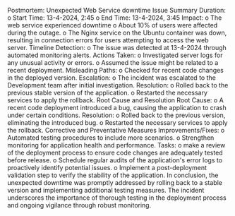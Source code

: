 Postmortem: Unexpected Web Service downtime
Issue Summary
  Duration:
      o	Start Time: 13-4-2024, 2:45
      o	End Time: 13-4-2024, 3:45
  Impact:
      o	The web service experienced downtime
      o	About 10% of users were affected during the outage.
      o	The Nginx service on the Ubuntu container was down, resulting in connection errors for users attempting to access the web server.
  Timeline
    Detection:
      o	The issue was detected at 13-4-2024 through automated monitoring alerts.
    Actions Taken:
      o	Investigated server logs for any unusual activity or errors.
      o	Assumed the issue might be related to a recent deployment.
    Misleading Paths:
      o	Checked for recent code changes in the deployed version.
    Escalation:
      o	The incident was escalated to the Development team after initial investigation.
    Resolution:
      o	Rolled back to the previous stable version of the application.
      o	Restarted the necessary services to apply the rollback.
  Root Cause and Resolution
    Root Cause:
      o	A recent code deployment introduced a bug, causing the application to crash under certain conditions.
    Resolution:
      o	Rolled back to the previous version, eliminating the introduced bug.
      o	Restarted the necessary services to apply the rollback.
  Corrective and Preventative Measures
    Improvements/Fixes:
      o	Automated testing procedures to include more scenarios.
      o	Strengthen monitoring for application health and performance.
    Tasks:
      o	make a review of the deployment process to ensure code changes are adequately tested before release.
      o	Schedule regular audits of the application's error logs to proactively identify potential issues.
      o	Implement a post-deployment validation step to verify the stability of the application.
In conclusion, 
the unexpected downtime was promptly addressed by rolling back to a stable version and implementing additional testing measures. The incident underscores the importance of thorough testing in the deployment process and ongoing vigilance through robust monitoring.

